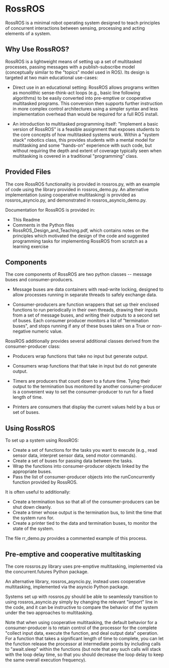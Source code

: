 # RossROS

RossROS is a minimal robot operating system designed to teach principles of concurrent interactions between sensing, processing and acting elements of a system.

## Why Use RossROS?

RossROS is a lightweight means of setting up a set of multitasked processes, passing messages with a publish-subscribe model (conceptually similar to the "topics" model used in ROS). Its design is targeted at two main educational use-cases:

* Direct use in an educational setting: RossROS allows programs written as monolithic sense-think-act loops (e.g., basic line following algorithms) to be easily converted into pre-emptive or cooperative multitasked programs. This conversion then supports further instruction in more complex control architectures using a simpler syntax and less implementation overhead than would be required for a full ROS install.

* An introduction to multitasked programming itself: "Implement a basic version of RossROS" is a feasible assignment that exposes students to the core concepts of how multitasked systems work. Within a "system stack" robotics class, this provides students with a mental model for multitasking and some "hands-on" experience with such code, but without requiring the depth and extent of coverage typically seen when multitasking is covered in a traditional "programming" class.

## Provided Files

The core RossROS functionality is provided in rossros.py, with an example of code using the library provided in rossros_demo.py. An alternative implementation (using cooperative multitasking) is provided as rossros_asyncio.py, and demonstrated in rossros_asyncio_demo.py. 

Documentation for RossROS is provided in:
* This Readme
* Comments in the Python files
* RossROS_Design_and_Teaching.pdf, which contains notes on the principles which motivated the design of the code and suggested programming tasks for implementing RossROS from scratch as a learning exercise



## Components

The core components of RossROS are two python classes -- message buses and consumer-producers. 

* Message buses are data containers with read-write locking, designed to allow processes running in separate threads to safely exchange data.

* Consumer-producers are function wrappers that set up their enclosed functions to run periodically in their own threads, drawing their inputs from a set of message buses, and writing their outputs to a second set of buses. Each consumer producer monitors a list of "termination buses", and stops running if any of these buses takes on a True or non-negative numeric value.

RossROS additionally provides several additional classes derived from the consumer-producer class:

* Producers wrap functions that take no input but generate output.

* Consumers wrap functions that that take in input but do not generate output.

* Timers are producers that count down to a future time. Tying their output to the termination bus monitored by another consumer-producer is a convenient way to set the consumer-producer to run for a fixed length of time.

* Printers are consumers that display the current values held by a bus or set of buses.

## Using RossROS

To set up a system using RossROS:

* Create a set of functions for the tasks you want to execute (e.g., read sensor data, interpret sensor data, send motor commands).
* Create a set of buses for passing data between the tasks.
* Wrap the functions into consumer-producer objects linked by the appropriate buses.
* Pass the list of consumer-producer objects into the runConcurrently function provided by RossROS.

It is often useful to additionally:
* Create a termination bus so that all of the consumer-producers can be shut down cleanly.
* Create a timer whose output is the termination bus, to limit the time that the system runs for.
* Create a printer tied to the data and termination buses, to monitor the state of the system.

The file rr_demo.py provides a commented example of this process.


## Pre-emptive and cooperative multitasking

The core rossros.py library uses pre-emptive multitasking, implemented via the concurrent.futures Python package.

An alternative library, rossros_asyncio.py, instead uses cooperative multitasking, implemented via the asyncio Python package.

Systems set up with rossros.py should be able to seamlessly transition to using rossros_asyncio.py simply by changing the relevant "import" line in the code, and it can be instructive to compare the behavior of the system under the two approaches to multitasking.

Note that when using cooperative multitasking, the default behavior for a consumer-producer is to retain control of the processor for the complete "collect input data, execute the function, and deal output data" operation. For a function that takes a significant length of time to complete, you can let the function release the processor at intermediate points by including calls to "await.sleep" within the functions (but note that any such calls will stack with the loop delay time, so that you should decrease the loop delay to keep the same overall execution frequency).

